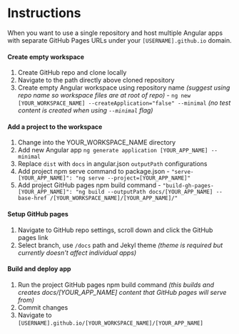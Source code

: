 # Instructions

When you want to use a single repository and host multiple Angular apps with separate GitHub Pages URLs under your `[USERNAME].github.io` domain.

#### Create empty workspace
1. Create GitHub repo and clone locally
2. Navigate to the path directly above cloned repository
3. Create empty Angular workspace using repository name *(suggest using repo name so workspace files are at root of repo)* - `ng new [YOUR_WORKSPACE_NAME] --createApplication="false" --minimal` *(no test content is created when using `--minimal` flag)*

#### Add a project to the workspace
1. Change into the YOUR_WORKSPACE_NAME directory
2. Add new Angular app `ng generate application [YOUR_APP_NAME] --minimal`
3. Replace `dist` with `docs` in angular.json `outputPath` configurations
4. Add project npm serve command to package.json - `"serve-[YOUR_APP_NAME]": "ng serve --project=[YOUR_APP_NAME]"`
5. Add project GitHub pages npm build command - `"build-gh-pages-[YOUR_APP_NAME]": "ng build --outputPath docs/[YOUR_APP_NAME] --base-href /[YOUR_WORKSPACE_NAME]/[YOUR_APP_NAME]/"`

#### Setup GitHub pages
1. Navigate to GitHub repo settings, scroll down and click the GitHub pages link
2. Select branch, use `/docs` path and Jekyl theme *(theme is required but currently doesn't affect individual apps)*

#### Build and deploy app
1. Run the project GitHub pages npm build command *(this builds and creates docs/[YOUR_APP_NAME] content that GitHub pages will serve from)*
2. Commit changes
3. Navigate to `[USERNAME].github.io/[YOUR_WORKSPACE_NAME]/[YOUR_APP_NAME]`
